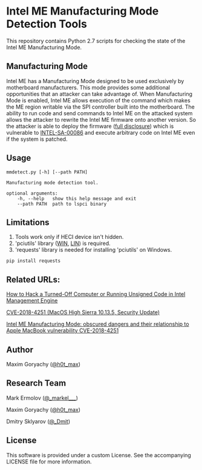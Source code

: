 Intel ME Manufacturing Mode Detection Tools
=====
This repository contains Python 2.7 scripts for checking the state of the Intel ME Manufacturing Mode.

## Manufacturing Mode

Intel ME has a Manufacturing Mode designed to be used exclusively by motherboard manufacturers. This mode provides some additional opportunities that an attacker can take advantage of. When Manufacturing Mode is enabled, Intel ME allows execution of the command which makes the ME region writable via the SPI controller built into the motherboard. The ability to run code and send commands to Intel ME on the attacked system allows the attacker to rewrite the Intel ME firmware onto another version. So the attacker is able to deploy the firmware ([full disclosure][9]) which is vulnerable to [INTEL-SA-00086][7] and execute arbitrary code on Intel ME even if the system is patched.

## Usage

	mmdetect.py [-h] [--path PATH]

	Manufacturing mode detection tool.

	optional arguments:
		-h, --help   show this help message and exit
		--path PATH  path to lspci binary

## Limitations

  1. Tools work only if HECI device isn't hidden.
  2. 'pciutils' library ([WIN][6], [LIN][5]) is required.
  3. 'requests' library is needed for installing 'pciutils' on Windows.

	pip install requests


## Related URLs:

[How to Hack a Turned-Off Computer or Running Unsigned Code in Intel Management Engine][1]

[CVE-2018-4251 (MacOS High Sierra 10.13.5, Security Update)][8]

[Intel ME Manufacturing Mode: obscured dangers and their relationship to Apple MacBook vulnerability CVE-2018-4251][9]

## Author

Maxim Goryachy ([@h0t_max][3])

## Research Team

Mark Ermolov ([@\_markel___][2])

Maxim Goryachy ([@h0t_max][3])

Dmitry Sklyarov ([@_Dmit][4])

## License
This software is provided under a custom License. See the accompanying LICENSE file for more information.

[1]: https://www.blackhat.com/eu-17/briefings.html#how-to-hack-a-turned-off-computer-or-running-unsigned-code-in-intel-management-engine
[2]: https://twitter.com/_markel___
[3]: https://twitter.com/h0t_max
[4]: https://twitter.com/_Dmit
[5]: https://github.com/pciutils/pciutils
[6]: https://eternallybored.org/misc/pciutils/
[7]: https://www.intel.com/content/www/us/en/security-center/advisory/intel-sa-00086.html
[8]: https://support.apple.com/en-ca/HT208849
[9]: http://blog.ptsecurity.com/2018/10/intel-me-manufacturing-mode-macbook.html

